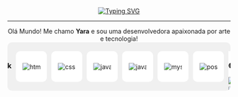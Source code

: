 <div align="center">
  <a href="https://git.io/typing-svg">
    <img src="https://readme-typing-svg.demolab.com?font=Fira+Code&weight=500&size=22&pause=1000&color=EEEEEE&center=true&vCenter=true&random=false&width=524&lines=%E2%8A%B9+Welcome+to+my+profile!+%CB%99%E1%B5%95%CB%99+%E2%8A%B9+" alt="Typing SVG">
  </a>
</div>

---

 <div align="center">
Olá Mundo! Me chamo <strong>Yara</strong> e sou uma desenvolvedora apaixonada por arte e tecnologia!  
 </div>


<div align="center" style="background-color: #f0f0f0; padding: 20px; border-radius: 10px; overflow-x: auto; white-space: nowrap; display: flex; justify-content: center; gap: 10px;">
    <h3>My Stack</h3>
    <div style="display: flex; gap: 10px; justify-content: center;">
        <div style="width: 70px; height: 70px; background-color: white; border-radius: 10px; display: flex; justify-content: center; align-items: center;">
            <img src="https://cdn.jsdelivr.net/gh/devicons/devicon/icons/html5/html5-original.svg" width="40px" alt="html5 logo">
        </div>
        <div style="width: 70px; height: 70px; background-color: white; border-radius: 10px; display: flex; justify-content: center; align-items: center;">
            <img src="https://cdn.jsdelivr.net/gh/devicons/devicon/icons/css3/css3-original.svg" width="40px" alt="css3 logo">
        </div>
        <div style="width: 70px; height: 70px; background-color: white; border-radius: 10px; display: flex; justify-content: center; align-items: center;">
            <img src="https://cdn.jsdelivr.net/gh/devicons/devicon/icons/javascript/javascript-plain.svg" width="40px" alt="javascript logo">
        </div>
        <div style="width: 70px; height: 70px; background-color: white; border-radius: 10px; display: flex; justify-content: center; align-items: center;">
            <img src="https://cdn.jsdelivr.net/gh/devicons/devicon/icons/java/java-original.svg" width="40px" alt="java logo">
        </div>
        <div style="width: 70px; height: 70px; background-color: white; border-radius: 10px; display: flex; justify-content: center; align-items: center;">
            <img src="https://cdn.jsdelivr.net/gh/devicons/devicon/icons/mysql/mysql-original.svg" width="40px" alt="mysql logo">
        </div>
        <div style="width: 70px; height: 70px; background-color: white; border-radius: 10px; display: flex; justify-content: center; align-items: center;">
            <img src="https://cdn.jsdelivr.net/gh/devicons/devicon/icons/postgresql/postgresql-original.svg" width="40px" alt="postgresql logo">
        </div>
        <div style="width: 70px; height: 70px; background-color: white; border



---

- 🎓 Estudo **Análise e Desenvolvimento de Sistemas** (4/4).  
- 🔭 Estou trabalhando em um **Portfólio**.  
- 🌱 Atualmente estou aprendendo **JavaScript, Java, Git e Ferramentas Web**.
- 🌱 Estou participando **Oracle Next Education** (3/6).  
- 👯 Procuro colaborar em **projetos de código aberto**.  
- ⚡ Adoro resolver quebra-cabeças, desenhar e aprender coisas novas.  
- 🎯 Busco melhorar habilidades de programação e contribuir para projetos de impacto.

#

  <br>

  <img align="left" alt="" height="140px" src="study.gif">

<div style="text-align: left;" align="left">
    <h3>🌐 Connect with me!</h3>
    <a href="https://www.linkedin.com/in/yara-rosa-dev" target="_blank" style="display: block; margin: 5px 0;">
        <img src="https://img.shields.io/badge/LinkedIn-000?style=for-the-badge&logo=linkedin&logoColor=EEEEEE" alt="LinkedIn">
    </a>  
    <a href="https://github.com/yarazip" target="_blank" style="display: block; margin: 5px 0;">
        <img src="https://img.shields.io/badge/GitHub-000?style=for-the-badge&logo=github&logoColor=EEEEEE" alt="GitHub">
    </a>  
    <a href="https://instagram.com/ynharaart" target="_blank" style="display: block; margin: 5px 0;">
        <img src="https://img.shields.io/badge/Instagram-000?style=for-the-badge&logo=instagram&logoColor=EEEEEE" alt="Instagram">
    </a>  
</div>
        
  <br>

#

<div style="text-align: center;" align="center">
  <h3> GitHub Stats </h3>
  <br>
  <img src="https://github-readme-stats-git-masterrstaa-rickstaa.vercel.app/api?username=yarazip&hide_title=true&show_icons=true&include_all_commits=false&count_private=true&line_height=25&hide=issues&bg_color=000&title_color=EEEEEE&text_color=FFF&border_radius=3&border_color=EEEEEE&icon_color=EEEEEE&theme=jolly" alt="GitHub stats">

  <a href="https://github.com/yarazip/github-readme-stats">
    <img src="https://github-readme-stats-git-masterrstaa-rickstaa.vercel.app/api/top-langs/?username=yarazip&line_height=10&card_width=290&layout=compact&hide_title=false&count_private=true&langs_count=4&show_icons=true&title_color=EEEEEE&hide=html,scss,less&bg_color=000&text_color=8B8B8B&border_radius=3&border_color=EEEEEE&count_private=true" alt="Most Used Languages">
  </a>
</div>

---

#

_O conhecimento só faz sentido quando compartilhado!._

#

Fique à vontade para me enviar uma mensagem ou colaborar em projetos! 😊

<picture align="center">
  <source media="(prefers-color-scheme: dark)" srcset="https://raw.githubusercontent.com/yarazip/yarazip/output/github-contribution-grid-snake-dark.svg">
  <source media="(prefers-color-scheme: light)" srcset="https://raw.githubusercontent.com/yarazip/yarazip/output/github-contribution-grid-snake-dark.svg">
  <img align="center" alt="github contribution grid snake animation" src="https://raw.githubusercontent.com/yarazip/yarazip/output/github-contribution-grid-snake.svg">
</picture>

